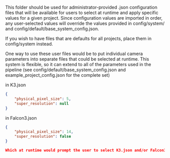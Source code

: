 This folder should be used for administrator-provided .json configuration files that will be available for users to select at runtime and apply specific values for a given project.  Since configuration values are imported in order, any user-selected values will override the values provided in config/system/ and config/default/base_system_config.json.

If you wish to have files that are defaults for all projects, place them in config/system instead.

One way to use these user files would be to put individual camera parameters into separate files that could be selected at runtime. This system is flexible, so it can extend to all of the parameters used in the pipeline (see config/default/base_system_config.json and example_project_config.json for the complete set)

in K3.json
```JSON
{
    "physical_pixel_size": 5,
    "super_resolution": null
}
```

in Falcon3.json
```JSON
{
    "physical_pixel_size": 14,
    "super_resolution": false
}

Which at runtime would prompt the user to select K3.json and/or Falcon3.json to load into the run configuration.